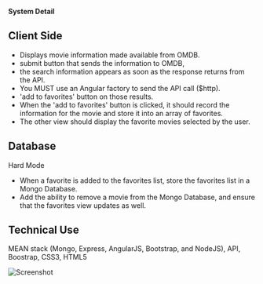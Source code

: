 
**System Detail**

## Client Side ##
* Displays movie information made available from OMDB.
* submit button that sends the information to OMDB,
* the search information appears as soon as the response returns from the API.
* You MUST use an Angular factory to send the API call ($http).
* 'add to favorites' button on those results.
* When the 'add to favorites' button is clicked, it should record the information for the movie and store it into an array of favorites.
* The other view should display the favorite movies selected by the user.

## Database ##

Hard Mode
* When a favorite is added to the favorites list, store the favorites list in a Mongo Database.
* Add the ability to remove a movie from the Mongo Database, and ensure that the favorites view updates as well.

## Technical Use ##
MEAN stack (Mongo, Express, AngularJS, Bootstrap, and NodeJS), API, Boostrap, CSS3, HTML5

![Screenshot](movieSearch.png)
